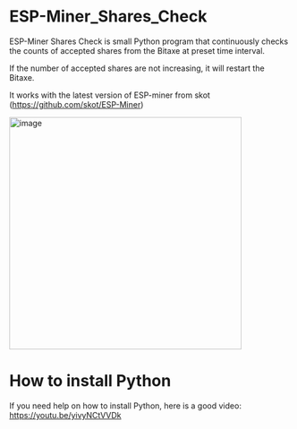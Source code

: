 # ESP-Miner_Shares_Check
ESP-Miner Shares Check is small Python program that continuously checks the counts of accepted shares from the Bitaxe at preset time interval.

If the number of accepted shares are not increasing, it will restart the Bitaxe.

It works with the latest version of ESP-miner from skot (https://github.com/skot/ESP-Miner)

<img width="415" alt="image" src="https://github.com/user-attachments/assets/85282130-9df4-4b78-a3af-75eebf8a2807" />

# How to install Python

If you need help on how to install Python, here is a good video:
https://youtu.be/yivyNCtVVDk
